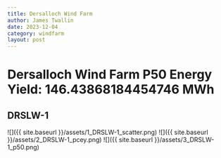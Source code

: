 ```yaml
---
title: Dersalloch Wind Farm
author: James Twallin
date: 2023-12-04
category: windfarm
layout: post
---
```

# Dersalloch Wind Farm P50 Energy Yield: 146.43868184454746 MWh

DRSLW-1
-------------
![]({{ site.baseurl }}/assets/1_DRSLW-1_scatter.png)
![]({{ site.baseurl }}/assets/2_DRSLW-1_pcey.png)
![]({{ site.baseurl }}/assets/3_DRSLW-1_p50.png)

